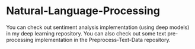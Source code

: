 # Natural-Language-Processing

You can check out sentiment analysis implementation (using deep models) in my deep learning repository. You can also check out some text pre-processing implementation in the Preprocess-Text-Data repository.
